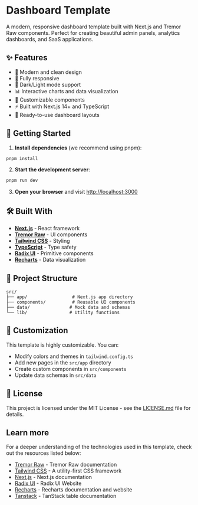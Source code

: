 # Dashboard Template

A modern, responsive dashboard template built with Next.js and Tremor Raw components. Perfect for creating beautiful admin panels, analytics dashboards, and SaaS applications.

## ✨ Features

- 🎨 Modern and clean design
- 📱 Fully responsive
- 🌙 Dark/Light mode support
- 📊 Interactive charts and data visualization
- 🔧 Customizable components
- ⚡ Built with Next.js 14+ and TypeScript
- 🎯 Ready-to-use dashboard layouts

## 🚀 Getting Started

1. **Install dependencies** (we recommend using pnpm):

```bash
pnpm install
```

2. **Start the development server**:

```bash
pnpm run dev
```

3. **Open your browser** and visit [http://localhost:3000](http://localhost:3000)

## 🛠️ Built With

- **[Next.js](https://nextjs.org)** - React framework
- **[Tremor Raw](https://raw.tremor.so)** - UI components
- **[Tailwind CSS](https://tailwindcss.com)** - Styling
- **[TypeScript](https://www.typescriptlang.org)** - Type safety
- **[Radix UI](https://www.radix-ui.com)** - Primitive components
- **[Recharts](https://recharts.org)** - Data visualization

## 📁 Project Structure

```
src/
├── app/                 # Next.js app directory
├── components/          # Reusable UI components
├── data/               # Mock data and schemas
└── lib/                # Utility functions
```

## 🎨 Customization

This template is highly customizable. You can:

- Modify colors and themes in `tailwind.config.ts`
- Add new pages in the `src/app` directory
- Create custom components in `src/components`
- Update data schemas in `src/data`

## 📄 License

This project is licensed under the MIT License - see the [LICENSE.md](LICENSE.md) file for details.

## Learn more

For a deeper understanding of the technologies used in this template, check out
the resources listed below:

- [Tremor Raw](https://raw.tremor.so) - Tremor Raw documentation
- [Tailwind CSS](https://tailwindcss.com) - A utility-first CSS framework
- [Next.js](https://nextjs.org/docs) - Next.js documentation
- [Radix UI](https://www.radix-ui.com) - Radix UI Website
- [Recharts](https://recharts.org) - Recharts documentation and website
- [Tanstack](https://tanstack.com/table/latest) - TanStack table documentation
